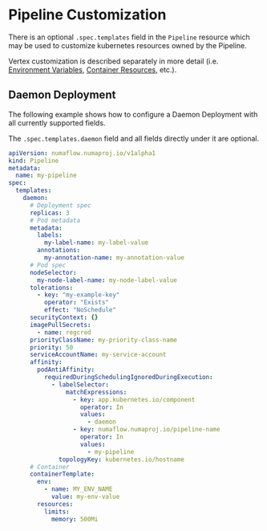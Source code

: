 # Pipeline Customization

There is an optional `.spec.templates` field in the `Pipeline` resource which may be used to customize kubernetes resources owned by the Pipeline.

Vertex customization is described separately in more detail (i.e. [Environment Variables](./environment-variables.md), [Container Resources](./container-resources.md), etc.).

## Daemon Deployment

The following example shows how to configure a Daemon Deployment with all currently supported fields.

The `.spec.templates.daemon` field and all fields directly under it are optional.

```yaml
apiVersion: numaflow.numaproj.io/v1alpha1
kind: Pipeline
metadata:
  name: my-pipeline
spec:
  templates:
    daemon:
      # Deployment spec
      replicas: 3
      # Pod metadata
      metadata:
        labels:
          my-label-name: my-label-value
        annotations:
          my-annotation-name: my-annotation-value
      # Pod spec
      nodeSelector:
        my-node-label-name: my-node-label-value
      tolerations:
        - key: "my-example-key"
          operator: "Exists"
          effect: "NoSchedule"
      securityContext: {}
      imagePullSecrets:
        - name: regcred
      priorityClassName: my-priority-class-name
      priority: 50
      serviceAccountName: my-service-account
      affinity:
        podAntiAffinity:
          requiredDuringSchedulingIgnoredDuringExecution:
            - labelSelector:
                matchExpressions:
                  - key: app.kubernetes.io/component
                    operator: In
                    values:
                      - daemon
                  - key: numaflow.numaproj.io/pipeline-name
                    operator: In
                    values:
                      - my-pipeline
              topologyKey: kubernetes.io/hostname
      # Container
      containerTemplate:
        env:
          - name: MY_ENV_NAME
            value: my-env-value
        resources:
          limits:
            memory: 500Mi
```
